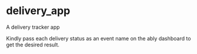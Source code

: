 # delivery_app

A delivery tracker app

Kindly pass each delivery status as an event name on the ably dashboard to get the desired result.
